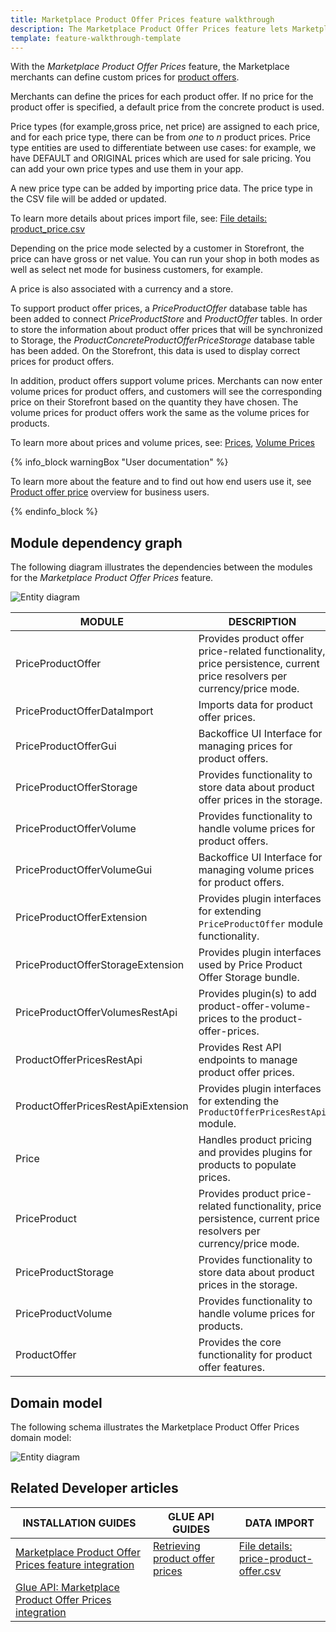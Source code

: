 ```yaml
---
title: Marketplace Product Offer Prices feature walkthrough
description: The Marketplace Product Offer Prices feature lets Marketplace merchants set prices for product offers.
template: feature-walkthrough-template
---
```


With the *Marketplace Product Offer Prices* feature, the Marketplace merchants can define custom prices for [product offers](/docs/marketplace/dev/feature-walkthroughs/{{page.version}}/marketplace-product-offer-feature-walkthrough/marketplace-product-offer-feature-walkthrough.html).

Merchants can define the prices for each product offer. If no price for the product offer is specified, a default price from the concrete product is used.

Price types (for example,gross price, net price) are assigned to each price, and for each price type, there can be from *one* to *n* product prices. Price type entities are used to differentiate between use cases: for example, we have DEFAULT and ORIGINAL prices which are used for sale pricing. You can add your own price types and use them in your app.

A new price type can be added by importing price data. The price type in the CSV file will be added or updated.

To learn more details about prices import file, see: [File details: product_price.csv](/docs/scos/dev/data-import/{{page.version}}/data-import-categories/catalog-setup/pricing/file-details-product-price.csv.html)

Depending on the price mode selected by a customer in Storefront, the price can have gross or net value. You can run your shop in both modes as well as select net mode for business customers, for example.

A price is also associated with a currency and a store.

To support product offer prices, a *PriceProductOffer* database table has been added to connect *PriceProductStore* and *ProductOffer* tables. In order to store the information about product offer prices that will be synchronized to Storage, the *ProductConcreteProductOfferPriceStorage* database table has been added. On the Storefront, this data is used to display correct prices for product offers.

In addition, product offers support volume prices. Merchants can now enter volume prices for product offers, and customers will see the corresponding price on their Storefront based on the quantity they have chosen. The volume prices for product offers work the same as the volume prices for products.

To learn more about prices and volume prices, see: [Prices](/docs/scos/user/features/{{page.version}}/prices-feature-overview/prices-feature-overview.html), [Volume Prices](/docs/scos/user/features/{{page.version}}/prices-feature-overview/volume-prices-overview.html)

{% info_block warningBox "User documentation" %}

To learn more about the feature and to find out how end users use it, see [Product offer price](/docs/marketplace/user/features/{{page.version}}/marketplace-product-offer-feature-overview.html#product-offer-price) overview for business users.

{% endinfo_block %}

## Module dependency graph

The following diagram illustrates the dependencies between the modules for the *Marketplace Product Offer Prices* feature.

![Entity diagram](https://confluence-connect.gliffy.net/embed/image/f128877d-eb61-4d87-b1af-5f166eb45c45.png?utm_medium=live&utm_source=confluence)

| MODULE     | DESCRIPTION                |
|------------|----------------------------|
| PriceProductOffer | Provides product offer price-related functionality, price persistence, current price resolvers per currency/price mode.   |
| PriceProductOfferDataImport | Imports data for product offer prices.    |
| PriceProductOfferGui | Backoffice UI Interface for managing prices for product offers.    |
| PriceProductOfferStorage | Provides functionality to store data about product offer prices in the storage.   |
| PriceProductOfferVolume | Provides functionality to handle volume prices for product offers.    |
| PriceProductOfferVolumeGui | Backoffice UI Interface for managing volume prices for product offers.    |
| PriceProductOfferExtension | Provides plugin interfaces for extending `PriceProductOffer` module functionality.   |
| PriceProductOfferStorageExtension | Provides plugin interfaces used by Price Product Offer Storage bundle.    |
| PriceProductOfferVolumesRestApi | Provides plugin(s) to add product-offer-volume-prices to the product-offer-prices.   |
| ProductOfferPricesRestApi | Provides Rest API endpoints to manage product offer prices.   |
| ProductOfferPricesRestApiExtension | Provides plugin interfaces for extending the `ProductOfferPricesRestApi` module.    |
| Price | Handles product pricing and provides plugins for products to populate prices.  |
| PriceProduct | Provides product price-related functionality, price persistence, current price resolvers per currency/price mode.    |
| PriceProductStorage | Provides functionality to store data about product prices in the storage.    |
| PriceProductVolume | Provides functionality to handle volume prices for products.  |
| ProductOffer | Provides the core functionality for product offer features.   |

## Domain model

The following schema illustrates the Marketplace Product Offer Prices domain model:

![Entity diagram](https://confluence-connect.gliffy.net/embed/image/0ad490bb-f21f-4e4a-b6eb-e0102a8c7b42.png?utm_medium=live&utm_source=confluence)

## Related Developer articles

|INSTALLATION GUIDES  |GLUE API GUIDES  |DATA IMPORT  |
|---------|---------|---------|
| [Marketplace Product Offer Prices feature integration](/docs/marketplace/dev/feature-integration-guides/{{page.version}}/marketplace-product-offer-prices-feature-integration.html)          | [Retrieving product offer prices](/docs/marketplace/dev/glue-api-guides/{{page.version}}/product-offers/retrieving-product-offer-prices.html)          | [File details: price-product-offer.csv](/docs/marketplace/dev/data-import/{{page.version}}/file-details-price-product-offer.csv.html)           |
|[Glue API: Marketplace Product Offer Prices integration](/docs/marketplace/dev/feature-integration-guides/{{page.version}}/glue/marketplace-product-offer-prices-feature-integration.html)           |           |           |
